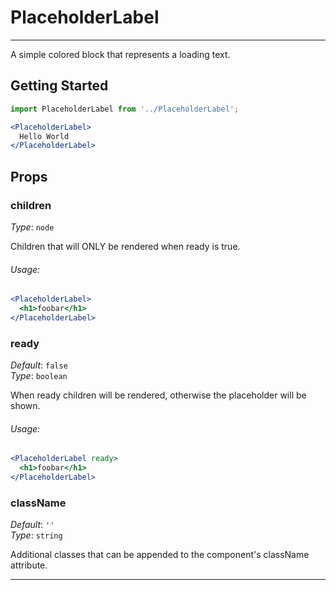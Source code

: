 # PlaceholderLabel
---

A simple colored block that represents a loading text.

## Getting Started

```jsx
import PlaceholderLabel from '../PlaceholderLabel';

<PlaceholderLabel>
  Hello World
</PlaceholderLabel>
```

## Props

### children

_Type_: `node`  

Children that will ONLY be rendered when ready is true.

###### Usage:

```jsx
<PlaceholderLabel>
  <h1>foobar</h1>
</PlaceholderLabel>
```

### ready

_Default_: `false`  
_Type_: `boolean`  

When ready children will be rendered, otherwise the placeholder will be shown.

###### Usage:

```jsx
<PlaceholderLabel ready>
  <h1>foobar</h1>
</PlaceholderLabel>
```

### className
_Default_: `''`  
_Type_: `string`  

Additional classes that can be appended to the component's className attribute.

---
